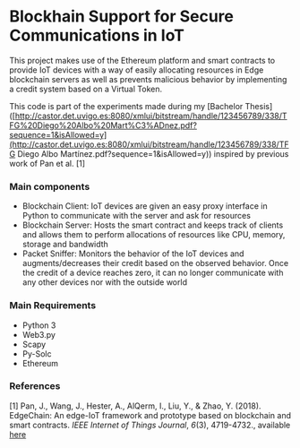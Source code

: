 # Blockhain Support for Secure Communications in IoT

This project makes use of the Ethereum platform and smart contracts to provide IoT devices with a way of easily allocating resources in Edge blockchain servers as well as prevents malicious behavior by implementing a credit system based on a Virtual Token.

This code is part of the experiments made during my [Bachelor Thesis]([http://castor.det.uvigo.es:8080/xmlui/bitstream/handle/123456789/338/TFG%20Diego%20Albo%20Mart%C3%ADnez.pdf?sequence=1&isAllowed=y](http://castor.det.uvigo.es:8080/xmlui/bitstream/handle/123456789/338/TFG Diego Albo Martínez.pdf?sequence=1&isAllowed=y)) inspired by previous work of Pan et al. [1]

### Main components

- Blockchain Client: IoT devices are given an easy proxy interface in Python to communicate with the server and ask for resources
- Blockchain Server: Hosts the smart contract and keeps track of clients and allows them to perform allocations of resources like CPU, memory, storage and bandwidth
- Packet Sniffer: Monitors the behavior of the IoT devices and augments/decreases their credit based on the observed behavior. Once the credit of a device reaches zero, it can no longer communicate with any other devices nor with the outside world

### Main Requirements

- Python 3
- Web3.py
- Scapy
- Py-Solc
- Ethereum



### References

[1] Pan, J., Wang, J., Hester, A., AlQerm, I., Liu, Y., & Zhao, Y. (2018). EdgeChain: An edge-IoT framework and prototype based on blockchain and smart contracts. *IEEE Internet of Things Journal*, *6*(3), 4719-4732., available [here](https://ieeexplore.ieee.org/stamp/stamp.jsp?arnumber=8510796&casa_token=46rSzSIX804AAAAA:IMOZrjw-CQT1ikhOawv1V-dHURp2EsATbi8S1XQwuY2Geqs1vd1BJKxiscCxADjWOfvhxlrS)